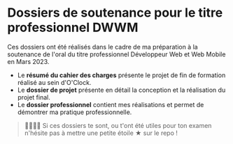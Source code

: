 # Dossiers de soutenance pour le titre professionnel DWWM

Ces dossiers ont été réalisés dans le cadre de ma préparation à la soutenance de l'oral du titre professionnel Développeur Web et Web Mobile en Mars 2023.

- Le **résumé du cahier des charges** présente le projet de fin de formation réalisé au sein d'O'Clock.
- Le **dossier de projet** présente en détail la conception et la réalisation du projet final.
- Le **dossier professionnel** contient mes réalisations et permet de démontrer ma pratique professionnelle.


> 🚨🚨🚨🚨
> Si ces dossiers te sont, ou t'ont été utiles pour ton examen n'hésite pas à mettre une petite étoile ★ sur le repo !
